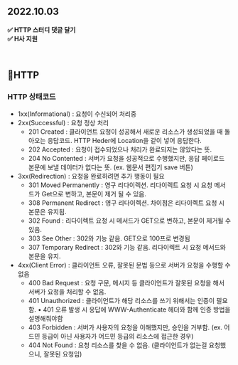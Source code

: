 ## 2022.10.03

**✅ HTTP 스터디 댓글 달기** <br>
**✅ H사 지원**

<br>

## 🌱HTTP

### HTTP 상태코드

- 1xx(Informational) : 요청이 수신되어 처리중
- 2xx(Successful) : 요청 정상 처리
    - 201 Created : 클라이언트 요청이 성공해서 새로운 리소스가 생성되었을 때 돌아오는 응답코드. HTTP Heder에 Location을 같이 넣어 응답한다.
    - 202 Accepted : 요청이 접수되었으나 처리가 완료되지는 않았다는 뜻.
    - 204 No Contented : 서버가 요청을 성공적으로 수행했지만, 응답 페이로드 본문에 보낼 데이터가 없다는 뜻. (ex. 웹문서 편집기 save 버튼)
- 3xx(Redirection) : 요청을 완료하려면 추가 행동이 필요
    - 301 Moved Permanently : 영구 리다이렉션. 리다이렉트 요청 시 요청 메서드가 Get으로 변하고, 본문이 제거 될 수 있음.
    - 308 Permanent Redirect : 영구 리다이렉션. 차이점은 리다이렉트 요청 시 본문은 유지됨.
    - 302 Found : 리다이렉트 요청 시 메서드가 GET으로 변하고, 본문이 제거될 수 있음.
    - 303 See Other : 302와 기능 같음. GET으로 100프로 변경됨
    - 307 Temporary Redirect : 302와 기능 같음. 리다이렉트 시 요청 메서드와 본문을 유지.
- 4xx(Client Error) : 클라이언트 오류, 잘못된 문법 등으로 서버가 요청을 수행할 수 없음
    - 400 Bad Request : 요청 구문, 메시지 등 클라이언트가 잘못된 요청을 해서 서버가 요청을 처리할 수 없음.
    - 401 Unauthorized : 클라이언트가 해당 리소스를 쓰기 위해서는 인증이 필요함. • 401 오류 발생 시 응답에 WWW-Authenticate 헤더와 함께 인증 방법을 설명해줘야함
    - 403 Forbidden : 서버가 사용자의 요청을 이해했지만, 승인을 거부함. (ex. 어드민 등급이 아닌 사용자가 어드민 등급의 리소스에 접근한 경우)
    - 404 Not Found : 요청 리소스를 찾을 수 없음. (클라이언트가 없는걸 요청했으니, 잘못된 요청임)